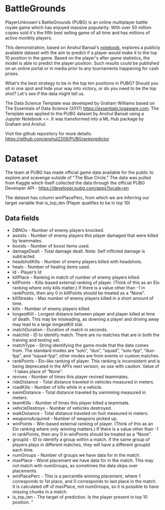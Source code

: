 BattleGrounds
=============

PlayerUnknown's BattleGrounds (PUBG) is an online multiplayer battle
royale game which has enjoyed massive popularity. With over 50 million
copies sold it's the fifth best selling game of all time and has
millions of active monthly players.

This demonstration, based on Anshul Bansal's
[notebook](https://notebooks.azure.com/user2209/libraries/pubgRankPredict),
explores a publicly available dataset with the aim to predict if a
player would make it to the top 10 position in the game. Based on the
player's after game statistics, the model is able to predict the
player position. Such results could be published on an online portal
or in media prior to any tournaments happening for cash prizes.

What's the best strategy to be in the top ten positions in PUBG?
Should you sit in one spot and hide your way into victory, or do you
need to be the top shot? Let's see if the data might tell us.

The Data Science Template was developed by Graham Williams based on
The Essentials of Data Science (2017)
<https://essentials.togaware.com>. The Template was applied to the
PUBG dataset by Anshul Bansal using a Jupyter Notebook <>. It was
transformed into a ML Hub package by Graham and Anshul.

Visit the github repository for more details:
<https://github.com/anshul2209/PUBGrankpredictor>

# Dataset

The team at PUBG has made official game data available for the public
to explore and scavenge outside of "The Blue Circle." The data was
pulled from Kaggle which itself collected the data through the
official PUBG Developer API -
<https://developer.pubg.com/apps?locale=en>

The dataset has column winPlacePerc, from which we are inferring our
target variable that is_top_ten (Player qualifies to be in top 10)

## Data fields

* DBNOs - Number of enemy players knocked.
* assists - Number of enemy players this player damaged that were
  killed by teammates.
* boosts - Number of boost items used.
* damageDealt - Total damage dealt. Note: Self inflicted damage is
  subtracted.
* headshotKills - Number of enemy players killed with headshots.
* heals - Number of healing items used.
* Id - Player’s Id
* killPlace - Ranking in match of number of enemy players killed.
* killPoints - Kills-based external ranking of player. (Think of this
  as an Elo ranking where only kills matter.) If there is a value
  other than -1 in rankPoints, then any 0 in killPoints should be
  treated as a “None”.
* killStreaks - Max number of enemy players killed in a short amount
  of time.
* kills - Number of enemy players killed.
* longestKill - Longest distance between player and player killed at
  time of death. This may be misleading, as downing a player and
  driving away may lead to a large longestKill stat.
* matchDuration - Duration of match in seconds.
* matchId - ID to identify match. There are no matches that are in
  both the training and testing set.
* matchType - String identifying the game mode that the data comes
  from. The standard modes are “solo”, “duo”, “squad”, “solo-fpp”,
  “duo-fpp”, and “squad-fpp”; other modes are from events or custom
  matches.
* rankPoints - Elo-like ranking of player. This ranking is
  inconsistent and is being deprecated in the API’s next version, so
  use with caution. Value of -1 takes place of “None”.
* revives - Number of times this player revived teammates.
* rideDistance - Total distance traveled in vehicles measured in
  meters.
* roadKills - Number of kills while in a vehicle.
* swimDistance - Total distance traveled by swimming measured in
  meters.
* teamKills - Number of times this player killed a teammate.
* vehicleDestroys - Number of vehicles destroyed.
* walkDistance - Total distance traveled on foot measured in meters.
* weaponsAcquired - Number of weapons picked up.
* winPoints - Win-based external ranking of player. (Think of this as
  an Elo ranking where only winning matters.)  If there is a value
  other than -1 in rankPoints, then any 0 in winPoints should be
  treated as a “None”.
* groupId - ID to identify a group within a match. If the same group
  of players plays in different matches, they will have a different
  groupId each time.
* numGroups - Number of groups we have data for in the match.
* maxPlace - Worst placement we have data for in the match. This may
  not match with numGroups, as sometimes the data skips over
  placements.
* winPlacePerc - This is a percentile winning placement, where 1
  corresponds to 1st place, and 0 corresponds to last place in the
  match. It is calculated off of maxPlace, not numGroups, so it is
  possible to have missing chunks in a match.
* is_top_ten - The target of prediction. Is the player present in top
  10 position.  "

